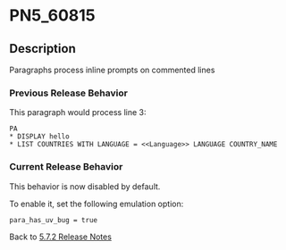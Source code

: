 # PN5_60815

<PageHeader />

## Description

Paragraphs process inline prompts on commented lines

### Previous Release Behavior

This paragraph would process line 3:

```
PA
* DISPLAY hello
* LIST COUNTRIES WITH LANGUAGE = <<Language>> LANGUAGE COUNTRY_NAME
```

### Current Release Behavior

This behavior is now disabled by default.

To enable it, set the following emulation option:

```
para_has_uv_bug = true
```

Back to [5.7.2 Release Notes](./../jbase-5.7.2.1-release-notes/README.md)

<PageFooter />
